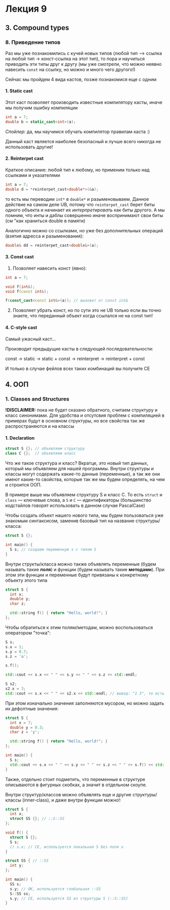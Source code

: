 # Лекция 9

## 3. Compound types

### 8. Приведение типов

Раз мы уже познакомились с кучей новых типов (любой тип —> ссылка на любой тип -> конст-ссылка на этот тип), то пора и научиться приводить эти типы друг к другу (мы уже смотрели, что можно неявно навесить `const` на ссылку, но можно и много чего другого!)

Сейчас мы пройдем 4 вида кастов, позже познакомися еще с одним

#### 1. Static cast

Этот каст позволяет производить известные компилятору касты, иначе мы получим ошибку компиляции

```C++
int a = 7;
double b = static_cast<int>(a);
```

*Спойлер:* да, мы научимся обучать компилятор правилам каста :)

Данный каст является наиболее безопасный и лучше всего никогда не использовать другие!

#### 2. Reinterpet cast

Краткое описание: любой тип к любому, но применим только над ссылками и указателями

```C++
int a = 7;
double d = *reinterpet_cast<double*>(&a);
```

то есть мы переводим `int*` в `double*` и разыменовываем.
Данное действие на самом деле UB, потому что `reinterpet_cast` берет биты одного объекта и начинает их *интерпретировать* как биты другого. А мы помним, что инты и даблы совершенно иначе воспринимают свои биты (см "как храниться double в памяти)

Аналогично можно со ссылками, но уже без дополнительных операций (взятия адресса и разыменования):

```C++
double& dd = reinterpet_cast<double&>(a);
```

#### 3. Const cast

1. Позволяет навесить конст (явно):

```C++
int a = 7;

void f(int&);
void f(const int&);

f(const_cast<const int&>(a)); // вызовет от const int&
```

2. Позволяет убрать конст, но по сути это не UB только если вы точно знаете, что переданный объект когда ссылался не на const тип!

#### 4. C-style cast

Самый ужасный каст...

Производит предыдущие касты в следующей последовательности:

const -> static -> static + const -> reinterpret -> reinterpret + const

И только в случае фейлов всех таких комбинаций вы получите CE

## 4. ООП

### 1. Classes and Structures

**!DISCLAIMER:**  пока не будет сказано обратного, считаем структуру и класс синонимами. Для удобства и отсутсвия проблем с компиляцией в примерах будут в основном структуры, но все свойства так же распространяются и на классы

#### 1. Declaration

```C++
struct S {}; // объявляем структуру
class C {};  // объявляем класс
```

Что же такое структура и класс? Вкратце, это новый тип данных, который мы объявляем для нашей программы.
Внутри структуры и классы могут содержать какие-то данные (переменные),
а так же они имеют какие-то свойства, которые так же мы будем определять, на чем и строится ООП.

В примере выше мы объявляем структуру S и класс C. То есть `struct` и `class` — ключевые слова, а `S` и `C` — идентификаторы (большинство кодстайлов говорят использовать в данном случае PascalCase)

Чтобы создать объект нашего нового типа, мы будем пользоваться уже знакомым синтаксисом, заменив базовый тип на название структуры/класса:

```C++
struct S {};

int main() {
  S s; // создаем переменную s с типом S
}
```

Внутри структы/класса можно также объявлять переменные (будем называть такие **поля**) и функции (будем называть такие **методами**). При этом эти функции и переменные будут привязаны к конкретному объекту этого типа

```C++
struct S {
  int x;
  double y;
  char z;

  std::string f() { return "Hello, world!"; }
};
```

Чтобы обратиться к этим полям/методам, можно воспользоваться оператором "точка":

```C++
S s;
s.x = 1;
s.y = 0.7;
s.z = 'a';

s.f();

std::cout << s.x << " " << s.y << " " << s.z << std::endl;

S s2;
s2.x = 3;
std::cout << s.x << " " << s2.x << std::endl; // вывод: "1 3", то есть значения переменных в `s` не равны значения в `s2`
```

При этом изначально значения заполняются мусором, но можно задать их дефолтные значения:

```C++
struct S {
  int x = 7;
  double y = 0.3;
  char z = 'y';

  std::string f() { return "Hello, world!"; }
};

int main() {
  S s;
  std::cout << s.x << " " << s.y << " " << s.z << " " << s.f() << std::endl;  // вывод: "7 0.3 y"
}
```

Также, отдельно стоит подметить, что переменные в структуре описываются в фигурных скобках, а значит в отдельном скоупе.

Внутри структур/классов можно объявлять еще и другие структуры/классы (inner-class), и даже внутри функции можно!:

```C++
struct S {
  int x;
  struct SS {}; // ::S::SS
};

void f() {
  struct S {};
  S s;
  // s.x; // CE, используется локальная S без поля х
}

struct SS { // ::SS
  int y;
};

int main() {
  SS s;
  s.y; // OK, используется глобальная ::SS
  S::SS ss;
  s.y; // CE, используется SS из структуры S (::S::SS)
}
```
































